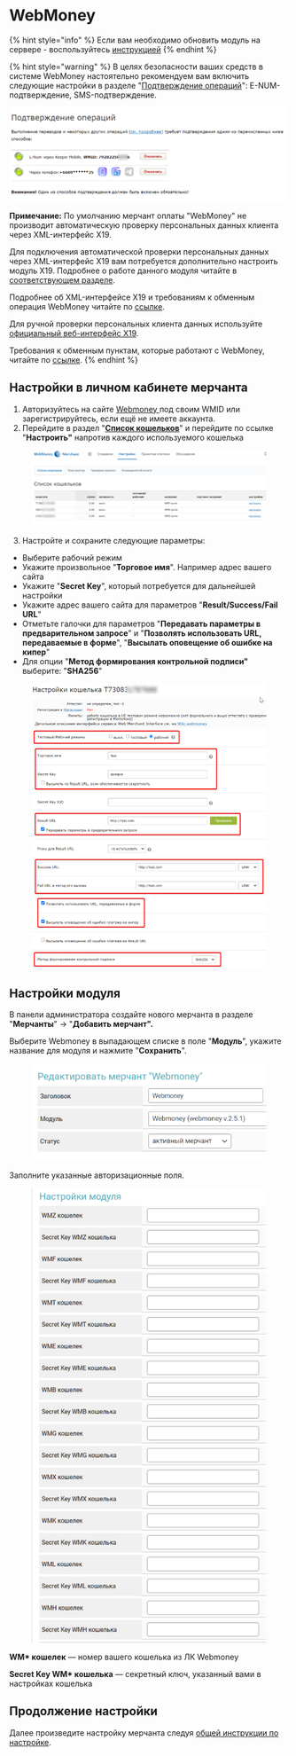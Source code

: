 # WebMoney

{% hint style="info" %}
Если вам необходимо обновить модуль на сервере - воспользуйтесь [инструкцией](https://premium.gitbook.io/main/osnovnye-nastroiki/faq/obnovlenie-failov-skripta-na-servere/kak-obnovit-faily-na-servere#moduli-merchantov-i-avtovyplat)
{% endhint %}

{% hint style="warning" %}
В целях безопасности ваших средств в системе WebMoney настоятельно рекомендуем вам включить следующие настройки в разделе "[Подтверждение операций](https://security.webmoney.ru/asp/transconfirm.asp)": E-NUM-подтверждение, SMS-подтверждение.

![](<../../../../.gitbook/assets/image (1550).png>)

**Примечание:** По умолчанию мерчант оплаты "WebMoney" не производит автоматическую проверку персональных данных клиента через XML-интерфейс X19.

Для подключения автоматической проверки персональных данных через XML-интерфейс X19 вам потребуется дополнительно настроить модуль X19. Подробнее о работе данного модуля читайте в [соответствующем разделе](https://premium.gitbook.io/main/osnovnye-nastroiki/merchanty-i-avtovyplaty/merchanty/webmoney/x19).

Подробнее об XML-интерфейсе X19 и требованиям к обменным операция WebMoney читайте по [ссылке](https://wiki.webmoney.ru/projects/webmoney/wiki/%D0%98%D0%BD%D1%82%D0%B5%D1%80%D1%84%D0%B5%D0%B9%D1%81_X19).

Для ручной проверки персональных клиента данных используйте [официальный веб-интерфейс X19](https://verification.webmoney.ru/XTest/X19.aspx).

Требования к обменным пунктам, которые работают с WebMoney, читайте по [ссылке](https://www.megastock.ru/exchange_rules.aspx?lang=ru).
{% endhint %}

## Настройки в личном кабинете мерчанта

1. Авторизуйтесь на сайте [Webmoney ](https://merchant.webmoney.ru/conf/default.asp)под своим WMID или зарегистрируйтесь, если ещё не имеете аккаунта.
2. Перейдите в раздел "[**Список кошельков**](https://merchant.webmoney.ru/conf/purses.asp)" и перейдите по ссылке "**Настроить"** напротив каждого используемого кошелька

<figure><img src="../../../../.gitbook/assets/image (1543).png" alt=""><figcaption></figcaption></figure>

3. Настройте и сохраните следующие параметры:

* Выберите рабочий режим
* Укажите произвольное "**Торговое имя**". Например адрес вашего сайта
* Укажите "**Secret Key**", который потребуется для дальнейшей настройки
* Укажите адрес вашего сайта для параметров "**Result/Success/Fail URL**"
* Отметьте галочки для параметров "**Передавать параметры в предварительном запросе**" и "**Позволять использовать URL, передаваемые в форме**", "**Высылать оповещение об ошибке на кипер**"
* Для опции "**Метод формирования контрольной подписи"** выберите: "**SHA256**"

<figure><img src="../../../../.gitbook/assets/image (1547).png" alt=""><figcaption></figcaption></figure>

## Настройки модуля

В панели администратора создайте нового мерчанта в разделе "**Мерчанты**" -> "**Добавить мерчант".**

Выберите Webmoney в выпадающем списке в поле "**Модуль**", укажите название для модуля и нажмите "**Сохранить**".

<figure><img src="../../../../.gitbook/assets/image (1549).png" alt="" width="442"><figcaption></figcaption></figure>

Заполните указанные авторизационные поля.

<figure><img src="../../../../.gitbook/assets/image (1548).png" alt="" width="454"><figcaption></figcaption></figure>

**WM\* кошелек** — номер вашего кошелька из ЛК Webmoney

**Secret Key WM\* кошелька** — секретный ключ, указанный вами в настройках кошелька

## Продолжение настройки

Далее произведите настройку мерчанта следуя [общей инструкции по настройке](https://premium.gitbook.io/rukovodstvo-polzovatelya/osnovnye-nastroiki/merchanty-i-avtovyplaty/merchanty/obshie-nastroiki-merchantov).

